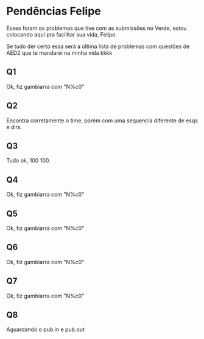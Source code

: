 # Pendências Felipe

Esses foram os problemas que tive com as submissões no Verde, estou colocando aqui pra facilitar sua vida, Felipe.

Se tudo der certo essa será a última lista de problemas com questões de AED2 que te mandarei na minha vida kkkk

## Q1
Ok, fiz gambiarra com "N%c0"
## Q2
Encontra corretamente o time, porém com uma sequencia diferente de esqs e dirs.
## Q3
Tudo ok, 100 100.
## Q4
Ok, fiz gambiarra com "N%c0"
## Q5
Ok, fiz gambiarra com "N%c0"
## Q6
Ok, fiz gambiarra com "N%c0"
## Q7
Ok, fiz gambiarra com "N%c0"
## Q8
Aguardando o pub.in e pub.out